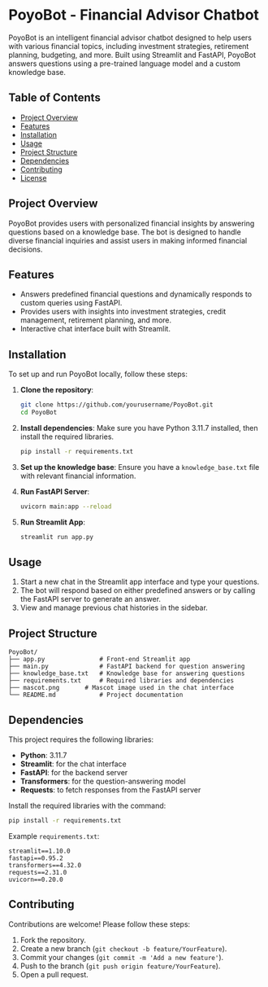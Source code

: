
# PoyoBot - Financial Advisor Chatbot

PoyoBot is an intelligent financial advisor chatbot designed to help users with various financial topics, including investment strategies, retirement planning, budgeting, and more. Built using Streamlit and FastAPI, PoyoBot answers questions using a pre-trained language model and a custom knowledge base.

## Table of Contents

- [Project Overview](#project-overview)
- [Features](#features)
- [Installation](#installation)
- [Usage](#usage)
- [Project Structure](#project-structure)
- [Dependencies](#dependencies)
- [Contributing](#contributing)
- [License](#license)

## Project Overview

PoyoBot provides users with personalized financial insights by answering questions based on a knowledge base. The bot is designed to handle diverse financial inquiries and assist users in making informed financial decisions. 

## Features

- Answers predefined financial questions and dynamically responds to custom queries using FastAPI.
- Provides users with insights into investment strategies, credit management, retirement planning, and more.
- Interactive chat interface built with Streamlit.

## Installation

To set up and run PoyoBot locally, follow these steps:

1. **Clone the repository**:
   ```bash
   git clone https://github.com/yourusername/PoyoBot.git
   cd PoyoBot
   ```

2. **Install dependencies**:
   Make sure you have Python 3.11.7 installed, then install the required libraries.
   ```bash
   pip install -r requirements.txt
   ```

3. **Set up the knowledge base**:
   Ensure you have a `knowledge_base.txt` file with relevant financial information.

4. **Run FastAPI Server**:
   ```bash
   uvicorn main:app --reload
   ```

5. **Run Streamlit App**:
   ```bash
   streamlit run app.py
   ```

## Usage

1. Start a new chat in the Streamlit app interface and type your questions.
2. The bot will respond based on either predefined answers or by calling the FastAPI server to generate an answer.
3. View and manage previous chat histories in the sidebar.

## Project Structure

```plaintext
PoyoBot/
├── app.py               # Front-end Streamlit app
├── main.py              # FastAPI backend for question answering
├── knowledge_base.txt   # Knowledge base for answering questions
├── requirements.txt     # Required libraries and dependencies
├── mascot.png       # Mascot image used in the chat interface
└── README.md            # Project documentation
```

## Dependencies

This project requires the following libraries:

- **Python**: 3.11.7
- **Streamlit**: for the chat interface
- **FastAPI**: for the backend server
- **Transformers**: for the question-answering model
- **Requests**: to fetch responses from the FastAPI server

Install the required libraries with the command:
```bash
pip install -r requirements.txt
```

Example `requirements.txt`:

```plaintext
streamlit==1.10.0
fastapi==0.95.2
transformers==4.32.0
requests==2.31.0
uvicorn==0.20.0
```

## Contributing

Contributions are welcome! Please follow these steps:

1. Fork the repository.
2. Create a new branch (`git checkout -b feature/YourFeature`).
3. Commit your changes (`git commit -m 'Add a new feature'`).
4. Push to the branch (`git push origin feature/YourFeature`).
5. Open a pull request.


